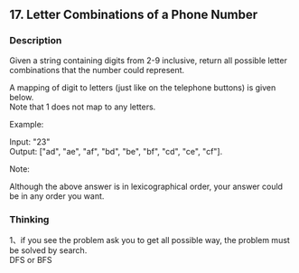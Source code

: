 ## 17. Letter Combinations of a Phone Number
### Description
Given a string containing digits from 2-9 inclusive, return all possible letter combinations that the number could represent.

A mapping of digit to letters (just like on the telephone buttons) is given below.   
Note that 1 does not map to any letters.

Example:  

Input: "23"  
Output: ["ad", "ae", "af", "bd", "be", "bf", "cd", "ce", "cf"].  

Note:  

Although the above answer is in lexicographical order, your answer could be in any order you want.

### Thinking 
1、if you see the problem ask you to get all possible way, the problem must be solved by search.  
DFS or BFS 